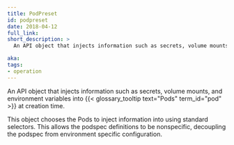 ```yaml
---
title: PodPreset
id: podpreset
date: 2018-04-12
full_link: 
short_description: >
  An API object that injects information such as secrets, volume mounts, and environment variables into pods at creation time.

aka: 
tags:
- operation
---
```

 An API object that injects information such as secrets, volume mounts, and environment variables into {{< glossary_tooltip text="Pods" term_id="pod" >}} at creation time.

<!--more--> 

This object chooses the Pods to inject information into using standard selectors. This allows the podspec definitions to be nonspecific, decoupling the podspec from environment specific configuration.

